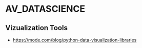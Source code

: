 # AV_DATASCIENCE

## Vizualization Tools
* https://mode.com/blog/python-data-visualization-libraries
